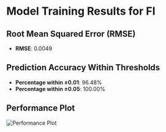 # Model Training Results for FI

## Root Mean Squared Error (RMSE)
- **RMSE**: 0.0049

## Prediction Accuracy Within Thresholds
- **Percentage within ±0.01**: 96.48%
- **Percentage within ±0.05**: 100.00%

## Performance Plot
![Performance Plot](../imgs/FI.png)
